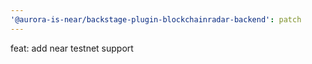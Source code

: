 ```yaml
---
'@aurora-is-near/backstage-plugin-blockchainradar-backend': patch
---
```


feat: add near testnet support

